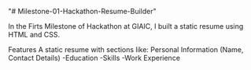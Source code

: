 "# Milestone-01-Hackathon-Resume-Builder" 


 In the Firts Milestone of Hackathon at GIAIC, I built a static resume using HTML and CSS. 

Features 
 A static resume with sections like: 
Personal Information (Name, Contact Details) 
-Education 
-Skills 
-Work Experience 